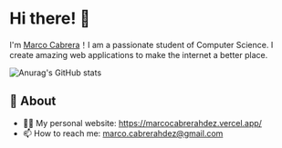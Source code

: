 # Hi there! 🦖

I'm [Marco Cabrera](https://github.com/marcocabrerahdez)！I am a passionate student of Computer Science. I create amazing web applications to make the internet a better place.

![Anurag's GitHub stats](https://github-readme-stats.vercel.app/api?username=marcocabrerahdez&show_icons=true&theme=nightowl)

## 🧐 About

- 👨‍💻 My personal website: https://marcocabrerahdez.vercel.app/
- 📫 How to reach me: marco.cabrerahdez@gmail.com
